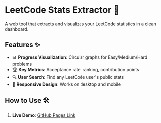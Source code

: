 # LeetCode Stats Extractor 🚀

A web tool that extracts and visualizes your LeetCode statistics in a clean dashboard.

<!-- Add a screenshot later -->

## Features ✨
- 📊 **Progress Visualization**: Circular graphs for Easy/Medium/Hard problems
- 🏆 **Key Metrics**: Acceptance rate, ranking, contribution points
- 🔍 **User Search**: Find any LeetCode user's public stats
- 📱 **Responsive Design**: Works on desktop and mobile

## How to Use 🛠️
1. **Live Demo**: [GitHub Pages Link](#) <!-- Add after deployment -->
